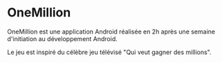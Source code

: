 # OneMillion

OneMillion est une application Android réalisée en 2h après une semaine d'initiation au développement Android.

Le jeu est inspiré du célèbre jeu télévisé "Qui veut gagner des millions".
